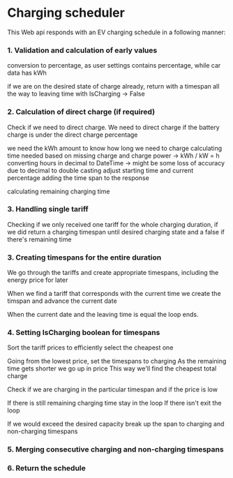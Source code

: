 # Charging scheduler

This Web api responds with an EV charging schedule in a following manner:

### 1. Validation and calculation of early values

conversion to percentage, as user settings contains percentage, while car data has kWh

if we are on the desired state of charge already, return with a timespan all the way to leaving time with IsCharging -> False

### 2. Calculation of direct charge (if required)

Check if we need to direct charge. We need to direct charge if the battery charge is under the direct charge percentage

we need the kWh amount to know how long we need to charge
calculating time needed based on missing charge and charge power -> kWh / kW = h
converting hours in decimal to DateTime -> might be some loss of accuracy due to decimal to double casting
adjust starting time and current percentage
adding the time span to the response

calculating remaining charging time 

### 3. Handling single tariff

Checking if we only received one tariff for the whole charging duration, if we did return a charging timespan until desired charging state and a false if there's remaining time

### 3. Creating timespans for the entire duration

We go through the tariffs and create appropriate timespans, including the energy price for later

When we find a tariff that corresponds with the current time we create the timspan and advance the current date

When the current date and the leaving time is equal the loop ends.

### 4. Setting IsCharging boolean for timespans

Sort the tariff prices to efficiently select the cheapest one

Going from the lowest price, set the timespans to charging
As the remaining time gets shorter we go up in price
This way we'll find the cheapest total charge

Check if we are charging in the particular timespan and if the price is low

If there is still remaining charging time stay in the loop
If there isn't exit the loop

If we would exceed the desired capacity break up the span to charging and non-charging timespans

### 5. Merging consecutive charging and non-charging timespans


### 6. Return the schedule
